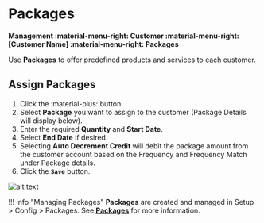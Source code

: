 # Packages
**Management :material-menu-right: Customer :material-menu-right: [Customer Name] :material-menu-right: Packages**

Use **Packages** to offer predefined products and services to each customer. 

## Assign Packages

1. Click the :material-plus: button.
2. Select **Package** you want to assign to the customer (Package Details will display below). 
2. Enter the required **Quantity** and **Start Date**.
2. Select **End Date** if desired. 
3. Selecting **Auto Decrement Credit** will debit the package amount from the customer account based on the Frequency and Frequency Match under Package details.
3. Click the **`Save`** button.

![alt text][customer-packages]

!!! info "Managing Packages"
    **Packages** are created and managed in Setup > Config > Packages. See **[Packages](https://docs.connexcs.com/setup/config/packages/)** for more information. 
    
[customer-packages]: /customer/img/customer-packages.png "Customer Packages"
